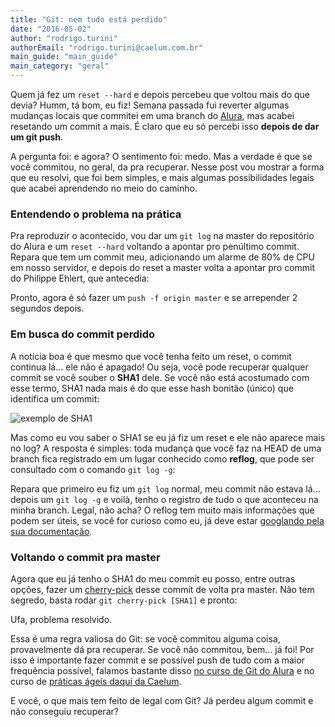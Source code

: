 ```yaml
---
title: "Git: nem tudo está perdido"
date: "2016-05-02"
author: "rodrigo.turini"
authorEmail: "rodrigo.turini@caelum.com.br"
main_guide: "main_guide"
main_category: "geral"
---
```


Quem já fez um `reset --hard` e depois percebeu que voltou mais do que devia? Humm, tá bom, eu fiz! Semana passada fui reverter algumas mudanças locais que commitei em uma branch do [Alura](http://alura.com.br), mas acabei resetando um commit a mais. É claro que eu só percebi isso **depois de dar um git push**.

A pergunta foi: e agora? O sentimento foi: medo. Mas a verdade é que se você commitou, no geral, da pra recuperar. Nesse post vou mostrar a forma que eu resolvi, que foi bem simples, e mais algumas possibilidades legais que acabei aprendendo no meio do caminho.

### Entendendo o problema na prática

Pra reproduzir o acontecido, vou dar um `git log` na master do repositório do Alura e um `reset --hard` voltando a apontar pro penúltimo commit. Repara que tem um commit meu, adicionando um alarme de 80% de CPU em nosso servidor, e depois do reset a master volta a apontar pro commit do Philippe Ehlert, que antecedia:

<script type="text/javascript" src="https://asciinema.org/a/cmn0wgrnahtcqqnn8f232dcau.js" id="asciicast-cmn0wgrnahtcqqnn8f232dcau" async></script>

Pronto, agora é só fazer um `push -f origin master` e se arrepender 2 segundos depois.

### Em busca do commit perdido

A notícia boa é que mesmo que você tenha feito um reset, o commit continua lá... ele não é apagado! Ou seja, você pode recuperar qualquer commit se você souber o **SHA1** dele. Se você não está acostumado com esse termo, SHA1 nada mais é do que esse hash bonitão (único) que identifica um commit:

![exemplo de SHA1](https://blog.caelum.com.br/wp-content/uploads/2050/02/SHA1-sample.png)

Mas como eu vou saber o SHA1 se eu já fiz um reset e ele não aparece mais no log? A resposta é simples: toda mudança que você faz na HEAD de uma branch fica registrado em um lugar conhecido como **reflog**, que pode ser consultado com o comando `git log -g`:

<script type="text/javascript" src="https://asciinema.org/a/36ds8ug1x7hmutezus5akv4am.js" id="asciicast-36ds8ug1x7hmutezus5akv4am" async></script>

Repara que primeiro eu fiz um `git log` normal, meu commit não estava lá... depois um `git log -g` e voilà, tenho o registro de tudo o que aconteceu na minha branch. Legal, não acha? O reflog tem muito mais informações que podem ser úteis, se você for curioso como eu, já deve estar [googlando pela sua documentação](https://git-scm.com/docs/git-reflog).

### Voltando o commit pra master

Agora que eu já tenho o SHA1 do meu commit eu posso, entre outras opções, fazer um [cherry-pick](https://git-scm.com/docs/git-cherry-pick) desse commit de volta pra master. Não tem segredo, basta rodar `git cherry-pick [SHA1]` e pronto:

<script type="text/javascript" src="https://asciinema.org/a/502b607xqg6rfyf40f551eenn.js" id="asciicast-502b607xqg6rfyf40f551eenn" async></script>

Ufa, problema resolvido.

Essa é uma regra valiosa do Git: se você commitou alguma coisa, provavelmente dá pra recuperar. Se você não commitou, bem... já foi! Por isso é importante fazer commit e se possível push de tudo com a maior frequência possível, falamos bastante disso [no curso de Git do Alura](https://www.alura.com.br/curso-online-git) e no curso de [práticas ágeis daqui da Caelum](https://www.caelum.com.br/curso-praticas-ageis/).

E você, o que mais tem feito de legal com Git? Já perdeu algum commit e não conseguiu recuperar?
